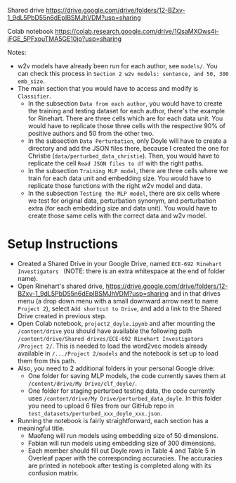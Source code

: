 Shared drive
https://drive.google.com/drive/folders/12-BZxv-1_9dL5PbD55n6dEpIBSMJhVDM?usp=sharing


Colab notebook
https://colab.research.google.com/drive/1QsaMXOws4i-iFGE_5PFxouTMA5GE10jp?usp=sharing


Notes:
* w2v models have already been run for each author, see `models/`. You can check
  this process in `Section 2 w2v models: sentence, and 50, 300 emb_size`.
* The main section that you would have to access and modify is `Classifier`.
  * In the subsection `Data from each author`, you would have to create the
    training and testing dataset for each author, there's the example for
    Rinehart. There are three cells which are for each data unit. You would
    have to replicate those three cells with the respective 90\% of positive
    authors and 50 from the other two.
  * In the subsection `Data Perturbation`, only Doyle will have to create a
    directory and add the JSON files there, because I created the one for
    Christie (`data/perturbed_data_christie`). Then, you would have to replicate
    the cell `Read JSON files to df` with the right paths.
  * In the subsection `Training MLP model`, there are three cells where we train
    for each data unit and embedding size. You would have to replicate those
    functions with the right w2v model and data.
  * In the subsection `Testing the MLP model`, there are six cells where we test
    for original data, perturbation synonym, and perturbation extra (for each
    embedding size and data unit). You would have to create those same cells with
    the correct data and w2v model.


# Setup Instructions

* Created a Shared Drive in your Google Drive, named `ECE-692 Rinehart Investigators `
  (NOTE: there is an extra whitespace at the end of folder name).
* Open Rinehart's shared drive, https://drive.google.com/drive/folders/12-BZxv-1_9dL5PbD55n6dEpIBSMJhVDM?usp=sharing
  and in that drives menu (a drop down menu with a small downward arrow next to name `Project 2`), select `Add shortcut to Drive`, and add a link to the Shared Drive
  created in previous step.
* Open Colab notebook, `project2_doyle.ipynb` and after mounting the `/content/drive`
  you should have available the following path `/content/drive/Shared drives/ECE-692 Rinehart Investigators /Project 2/`. This is needed to load the word2vec models
  already available in `/.../Project 2/models` and the notebook is set up to
  load them from this path.
* Also, you need to 2 additional folders in your personal Google drive:
  * One folder for saving MLP models, the code currently saves them at `/content/drive/My Drive/clf_doyle/`.
  * One folder for staging perturbed testing data, the code currently uses `/content/drive/My Drive/perturbed_data_doyle`. In this folder you need to upload 6 files
    from our GitHub repo in `test_datasets/perturbed_xxx_doyle_xxx.json`.
* Running the notebook is fairly straightforward, each section has a meaningful
  title.
  * Maofeng will run models using embedding size of 50 dimensions.
  * Fabian will run models using embedding size of 300 dimensions.
  * Each member should fill out Doyle rows in Table 4 and Table 5 in Overleaf
    paper with the corresponding accuracies. The accuracies are printed in
    notebook after testing is completed along with its confusion matrix.
